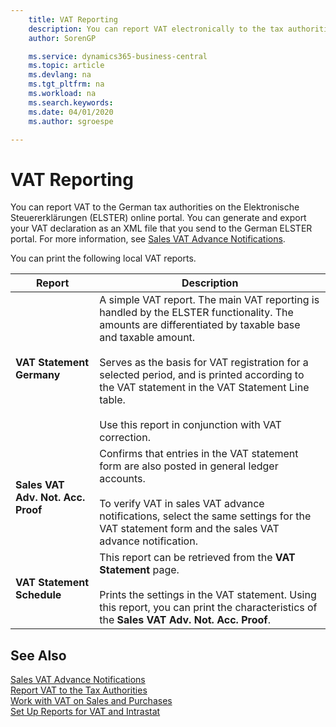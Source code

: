 ```yaml
---
    title: VAT Reporting
    description: You can report VAT electronically to the tax authorities.
    author: SorenGP

    ms.service: dynamics365-business-central
    ms.topic: article
    ms.devlang: na
    ms.tgt_pltfrm: na
    ms.workload: na
    ms.search.keywords:
    ms.date: 04/01/2020
    ms.author: sgroespe

---
```

# VAT Reporting
You can report VAT to the German tax authorities on the Elektronische Steuererklärungen (ELSTER) online portal. You can generate and export your VAT declaration as an XML file that you send to the German ELSTER portal. For more information, see [Sales VAT Advance Notifications](how-to-set-up-and-export-sales-vat-advance-notifications.md).  

You can print the following local VAT reports.  

|Report|Description|  
|------------|---------------------------------------|  
|**VAT Statement Germany**|A simple VAT report. The main VAT reporting is handled by the ELSTER functionality. The amounts are differentiated by taxable base and taxable amount.<br /><br /> Serves as the basis for VAT registration for a selected period, and is printed according to the VAT statement in the VAT Statement Line table.<br /><br /> Use this report in conjunction with VAT correction.|  
|**Sales VAT Adv. Not. Acc. Proof**|Confirms that entries in the VAT statement form are also posted in general ledger accounts.<br /><br /> To verify VAT in sales VAT advance notifications, select the same settings for the VAT statement form and the sales VAT advance notification.|  
|**VAT Statement Schedule**|This report can be retrieved from the **VAT Statement** page.<br /><br /> Prints the settings in the VAT statement. Using this report, you can print the characteristics of the **Sales VAT Adv. Not. Acc. Proof**.|  

## See Also  
[Sales VAT Advance Notifications](how-to-set-up-and-export-sales-vat-advance-notifications.md)  
[Report VAT to the Tax Authorities](../../finance-how-report-vat.md)  
[Work with VAT on Sales and Purchases](../../finance-work-with-vat.md)  
[Set Up Reports for VAT and Intrastat](how-to-set-up-reports-for-vat-and-intrastat.md)
